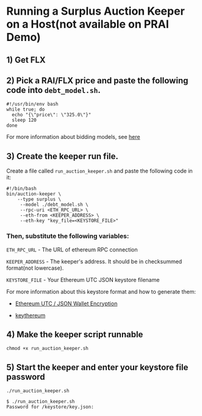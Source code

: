 # Running a Surplus Auction Keeper on a Host(not available on PRAI Demo)

## 1) Get FLX

## 2) Pick a RAI/FLX price and paste the following code into `debt_model.sh`. 

```
#!/usr/bin/env bash
while true; do
  echo "{\"price\": \"325.0\"}"
  sleep 120                   
done
```
For more information about bidding models, see [here](./BiddingModels.md)

## 3) Create the keeper run file.

Create a file called  `run_auction_keeper.sh` and paste the following code in it:

```text
#!/bin/bash
bin/auction-keeper \
    --type surplus \
     --model ./debt_model.sh \
     --rpc-uri <ETH_RPC_URL> \
     --eth-from <KEEPER_ADDRESS> \
     --eth-key "key_file=<KEYSTORE_FILE>"       
```

### Then, substitute the following variables:

`ETH_RPC_URL` - The URL of ethereum RPC connection

`KEEPER_ADDRESS` - The keeper's address. It should be in checksummed format(not lowercase).

`KEYSTORE_FILE` - Your Ethereum UTC JSON keystore filename

For more information about this keystore format and how to generate them:

* [Ethereum UTC / JSON Wallet Encryption](https://wizardforcel.gitbooks.io/practical-cryptography-for-developers-book/content/symmetric-key-ciphers/ethereum-wallet-encryption.html)

* [keythereum](https://github.com/ethereumjs/keythereum)


## 4) Make the keeper script runnable

`chmod +x run_auction_keeper.sh`

## 5) Start the keeper and enter your keystore file password

`./run_auction_keeper.sh`

```text
$ ./run_auction_keeper.sh
Password for /keystore/key.json: 
```
